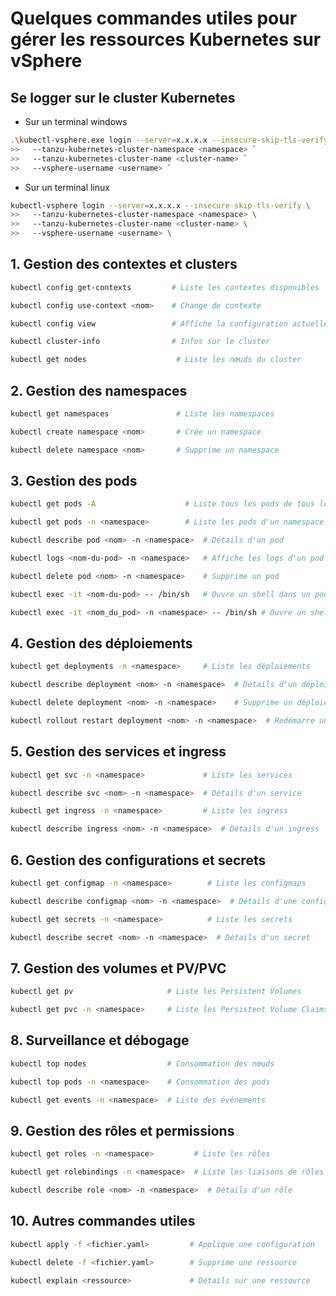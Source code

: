 # Quelques commandes utiles pour gérer les ressources Kubernetes sur vSphere

## Se logger sur le cluster Kubernetes
- Sur un terminal windows
```bash
.\kubectl-vsphere.exe login --server=x.x.x.x --insecure-skip-tls-verify `
>>   --tanzu-kubernetes-cluster-namespace <namespace> `
>>   --tanzu-kubernetes-cluster-name <cluster-name> `
>>   --vsphere-username <username> `  
```
- Sur un terminal linux
```bash
kubectl-vsphere login --server=x.x.x.x --insecure-skip-tls-verify \
>>   --tanzu-kubernetes-cluster-namespace <namespace> \
>>   --tanzu-kubernetes-cluster-name <cluster-name> \
>>   --vsphere-username <username> \ 
```

## 1. Gestion des contextes et clusters
```bash
kubectl config get-contexts         # Liste les contextes disponibles
```
```bash
kubectl config use-context <nom>    # Change de contexte
```
```bash
kubectl config view                 # Affiche la configuration actuelle
```
```bash
kubectl cluster-info                # Infos sur le cluster
```
```bash
kubectl get nodes                    # Liste les nœuds du cluster
```

## 2. Gestion des namespaces
```bash
kubectl get namespaces               # Liste les namespaces
```
```bash
kubectl create namespace <nom>       # Crée un namespace
```
```bash
kubectl delete namespace <nom>       # Supprime un namespace
```

## 3. Gestion des pods
```bash
kubectl get pods -A                    # Liste tous les pods de tous les namespaces
```
```bash
kubectl get pods -n <namespace>        # Liste les pods d'un namespace
```
```bash
kubectl describe pod <nom> -n <namespace>  # Détails d'un pod
```
```bash
kubectl logs <nom-du-pod> -n <namespace>   # Affiche les logs d'un pod
```
```bash
kubectl delete pod <nom> -n <namespace>    # Supprime un pod
```
```bash
kubectl exec -it <nom-du-pod> -- /bin/sh   # Ouvre un shell dans un pod
```
```bash
kubectl exec -it <nom_du_pod> -n <namespace> -- /bin/sh # Ouvre un shell dans un pod et dans le mamespace spécifié
```

## 4. Gestion des déploiements
```bash
kubectl get deployments -n <namespace>     # Liste les déploiements
```
```bash
kubectl describe deployment <nom> -n <namespace>  # Détails d'un déploiement
```
```bash
kubectl delete deployment <nom> -n <namespace>    # Supprime un déploiement
```
```bash
kubectl rollout restart deployment <nom> -n <namespace>  # Redémarre un déploiement
```

## 5. Gestion des services et ingress
```bash
kubectl get svc -n <namespace>             # Liste les services
```
```bash
kubectl describe svc <nom> -n <namespace>  # Détails d'un service
```
```bash
kubectl get ingress -n <namespace>         # Liste les ingress
```
```bash
kubectl describe ingress <nom> -n <namespace>  # Détails d'un ingress
```

## 6. Gestion des configurations et secrets
```bash
kubectl get configmap -n <namespace>        # Liste les configmaps
```
```bash
kubectl describe configmap <nom> -n <namespace>  # Détails d'une configmap
```
```bash
kubectl get secrets -n <namespace>          # Liste les secrets
```
```bash
kubectl describe secret <nom> -n <namespace>  # Détails d'un secret
```

## 7. Gestion des volumes et PV/PVC
```bash
kubectl get pv                     # Liste les Persistent Volumes
```
```bash
kubectl get pvc -n <namespace>     # Liste les Persistent Volume Claims
```

## 8. Surveillance et débogage
```bash
kubectl top nodes                  # Consommation des nœuds
```
```bash
kubectl top pods -n <namespace>    # Consommation des pods
```
```bash
kubectl get events -n <namespace>  # Liste des événements
```

## 9. Gestion des rôles et permissions
```bash
kubectl get roles -n <namespace>         # Liste les rôles
```
```bash
kubectl get rolebindings -n <namespace>  # Liste les liaisons de rôles
```
```bash
kubectl describe role <nom> -n <namespace>  # Détails d'un rôle
```

## 10. Autres commandes utiles
```bash
kubectl apply -f <fichier.yaml>         # Applique une configuration
```
```bash
kubectl delete -f <fichier.yaml>        # Supprime une ressource
```
```bash
kubectl explain <ressource>             # Détails sur une ressource
```


